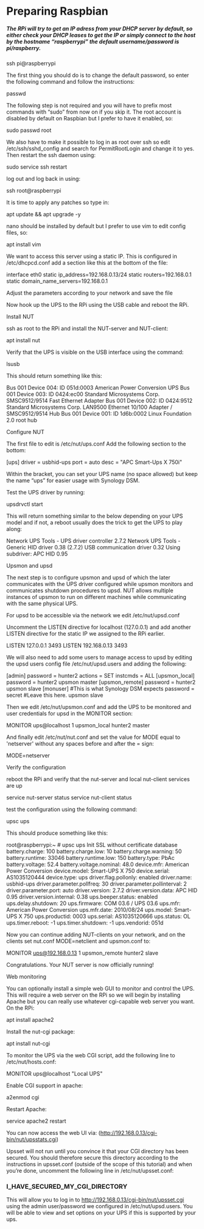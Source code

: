 # Preparing Raspbian

##### The RPi will try to get an IP adress from your DHCP server by default, so either check your DHCP leases to get the IP or simply connect to the host by the hostname “raspberrypi” the default username/password is pi/raspberry.

ssh pi@raspberrypi

The first thing you should do is to change the default password, so enter the following command and follow the instructions:

passwd

The following step is not required and you will have to prefix most commands with “sudo” from now on if you skip it. The root account is disabled by default on Raspbian but I prefer to have it enabled, so:

sudo passwd root

We also have to make it possible to log in as root over ssh so edit /etc/ssh/sshd_config and search for PermitRootLogin and change it to yes. Then restart the ssh daemon using:

sudo service ssh restart

log out and log back in using:

ssh root@raspberrypi

 

It is time to apply any patches so type in:

apt update && apt upgrade -y

nano should be installed by default but I prefer to use vim to edit config files, so:

apt install vim

We want to access this server using a static IP. This is configured in /etc/dhcpcd.conf add a section like this at the bottom of the file:

interface eth0
  static ip_address=192.168.0.13/24
  static routers=192.168.0.1
  static domain_name_servers=192.168.0.1

Adjust the parameters according to your network and save the file

Now hook up the UPS to the RPi using the USB cable and reboot the RPi.

Install NUT

ssh as root to the RPi and install the NUT-server and NUT-client:

apt install nut

Verify that the UPS is visible on the USB interface using the command:

lsusb

This should return something like this:

Bus 001 Device 004: ID 051d:0003 American Power Conversion UPS
Bus 001 Device 003: ID 0424:ec00 Standard Microsystems Corp. SMSC9512/9514 Fast Ethernet Adapter
Bus 001 Device 002: ID 0424:9512 Standard Microsystems Corp. LAN9500 Ethernet 10/100 Adapter / SMSC9512/9514 Hub
Bus 001 Device 001: ID 1d6b:0002 Linux Foundation 2.0 root hub

Configure NUT

The first file to edit is /etc/nut/ups.conf Add the following section to the bottom:

[ups]
        driver = usbhid-ups
        port = auto
        desc = "APC Smart-Ups X 750i"

Within the bracket, you can set your UPS name (no space allowed) but keep the name “ups” for easier usage with Synology DSM.

Test the UPS driver by running:

upsdrvctl start

This will return something similar to the below depending on your UPS model and if not, a reboot usually does the trick to get the UPS to play along:

Network UPS Tools - UPS driver controller 2.7.2
Network UPS Tools - Generic HID driver 0.38 (2.7.2)
USB communication driver 0.32
Using subdriver: APC HID 0.95

Upsmon and upsd

The next step is to configure upsmon and upsd of which the later communicates with the UPS driver configured while upsmon monitors and communicates shutdown procedures to upsd. NUT allows multiple instances of upsmon to run on different machines while communicating with the same physical UPS.

For upsd to be accessible via the network we edit /etc/nut/upsd.conf

Uncomment the LISTEN directive for localhost (127.0.0.1) and add another LISTEN directive for the static IP we assigned to the RPi earlier.

LISTEN 127.0.0.1 3493
LISTEN 192.168.0.13 3493

We will also need to add some users to manage access to upsd by editing the upsd users config file /etc/nut/upsd.users and adding the following:

[admin]
        password = hunter2
        actions = SET
        instcmds = ALL
[upsmon_local]
        password  = hunter2
        upsmon master
[upsmon_remote]
        password  = hunter2
        upsmon slave
[monuser]        #This is what Synology DSM expects
        password  = secret   #Leave this here.
        upsmon slave

Then we edit /etc/nut/upsmon.conf and add the UPS to be monitored and user credentials for upsd in the MONITOR section:

MONITOR ups@localhost 1 upsmon_local hunter2 master

And finally edit /etc/nut/nut.conf and set the value for MODE equal to 'netserver' without any spaces before and after the = sign:

MODE=netserver

Verify the configuration

reboot the RPi and verify that the nut-server and local nut-client services are up

service nut-server status
service nut-client status

test the configuration using the following command:

upsc ups

This should produce something like this:

root@raspberrypi:~ # upsc ups
Init SSL without certificate database
battery.charge: 100
battery.charge.low: 10
battery.charge.warning: 50
battery.runtime: 33046
battery.runtime.low: 150
battery.type: PbAc
battery.voltage: 52.4
battery.voltage.nominal: 48.0
device.mfr: American Power Conversion
device.model: Smart-UPS X 750
device.serial: AS1035120444
device.type: ups
driver.flag.pollonly: enabled
driver.name: usbhid-ups
driver.parameter.pollfreq: 30
driver.parameter.pollinterval: 2
driver.parameter.port: auto
driver.version: 2.7.2
driver.version.data: APC HID 0.95
driver.version.internal: 0.38
ups.beeper.status: enabled
ups.delay.shutdown: 20
ups.firmware: COM 03.6 / UPS 03.6
ups.mfr: American Power Conversion
ups.mfr.date: 2010/08/24
ups.model: Smart-UPS X 750
ups.productid: 0003
ups.serial: AS1035120666
ups.status: OL
ups.timer.reboot: -1
ups.timer.shutdown: -1
ups.vendorid: 051d

Now you can continue adding NUT-clients on your network, and on the clients set nut.conf MODE=netclient and upsmon.conf to:

MONITOR ups@192.168.0.13 1 upsmon_remote hunter2 slave

Congratulations. Your NUT server is now officially running!

Web monitoring

You can optionally install a simple web GUI to monitor and control the UPS. This will require a web server on the RPi so we will begin by installing Apache but you can really use whatever cgi-capable web server you want. On the RPi:

apt install apache2

Install the nut-cgi package:

apt install nut-cgi

To monitor the UPS via the web CGI script, add the following line to /etc/nut/hosts.conf:

MONITOR ups@localhost "Local UPS"

Enable CGI support in apache:

a2enmod cgi

Restart Apache:

service apache2 restart

You can now access the web UI via: (http://192.168.0.13/cgi-bin/nut/upsstats.cgi)

Upsset will not run until you convince it that your CGI directory has been secured. You should therefore secure this directory according to the instructions in upsset.conf (outside of the scope of this tutorial) and when you’re done, uncomment the following line in /etc/nut/upsset.conf:

### I_HAVE_SECURED_MY_CGI_DIRECTORY

This will allow you to log in to http://192.168.0.13/cgi-bin/nut/upsset.cgi using the admin user/password we configured in /etc/nut/upsd.users. You will be able to view and set options on your UPS if this is supported by your ups.
